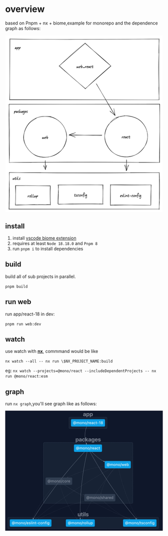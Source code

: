 # overview
based on Pnpm + nx + biome,example for monorepo and the dependence graph as follows:

![dependence-draw](./docs/dependence-draw.png)

## install
1. install [vscode biome extension](vscode:extension/biomejs.biome)
2. requires at least `Node 18.18.0` and `Pnpm 8`
4. run `pnpm i` to install dependencies

## build
build all of sub projects in parallel.

`pnpm build`

## run web
run app/react-18 in dev:

`pnpm run web:dev`


## watch
use watch with [**nx**](https://nx.dev/recipes/running-tasks/workspace-watching#workspace-watching), commmand would be like

 `nx watch --all -- nx run \$NX_PROJECT_NAME:build`
 
 eg: `nx watch --projects=@mono/react --includeDependentProjects -- nx run @mono/react:esm`

## graph
run `nx graph`,you'll see graph like as follows:

![dependence-draw](./docs/dependence-graph.jpg)
